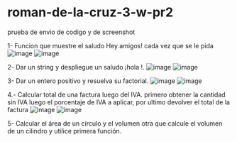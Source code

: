 # roman-de-la-cruz-3-w-pr2
prueba de envio de codigo y de screenshot

1- Funcion que muestre el saludo Hey amigos! cada vez que se le pida
![image](https://github.com/user-attachments/assets/4a9e2ab3-a500-4235-b3f3-0a79113edd4c)
![image](https://github.com/user-attachments/assets/c03339e5-f5d8-449b-baa7-a1bcccaa0269)


2- Dar un string <nombre> y despliegue un saludo ¡hola <nombre>!.
![image](https://github.com/user-attachments/assets/241d0af0-2485-4fab-8106-7831c35259c7)
![image](https://github.com/user-attachments/assets/f5c6df93-4bac-438e-9071-d266bdeeb96c)

3- Dar un entero positivo y resuelva su factorial.
![image](https://github.com/user-attachments/assets/9d06a250-e009-4a0c-a660-e7ec2f2fa526)
![image](https://github.com/user-attachments/assets/e7422b88-e604-4504-96a9-5717f9d6cd32)

4.- Calcular total de una factura luego del IVA. 
primero obtener la cantidad sin IVA 
luego el porcentaje de IVA a aplicar, 
por ultimo devolver el total de la factura
![image](https://github.com/user-attachments/assets/a0eb9163-437f-4c39-a989-99fc663885ed)
![image](https://github.com/user-attachments/assets/88f8f32b-d7e5-4e53-b23b-9d836302c539)


5- Calcular el área de un círculo  y el volumen 
otra que calcule el volumen de un cilindro y utilice  primera función.



